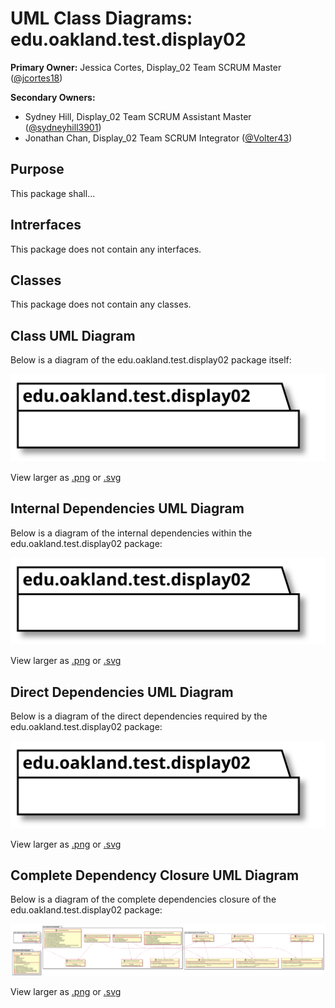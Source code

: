 # UML Class Diagrams: edu.oakland.test.display02

**Primary Owner:** Jessica Cortes, Display_02 Team SCRUM Master ([@jcortes18](https://github.com/jcortes18/))

**Secondary Owners:**

- Sydney Hill, Display_02 Team SCRUM Assistant Master ([@sydneyhill3901](https://github.com/sydneyhill3901/))
- Jonathan Chan, Display_02 Team SCRUM Integrator ([@Volter43](https://github.com/Volter43/))

## Purpose

This package shall...

## Intrerfaces

This package does not contain any interfaces.

## Classes

This package does not contain any classes.

## Class UML Diagram

Below is a diagram of the edu.oakland.test.display02 package itself:

![edu.oakland.test.display02](./Display02TestPackage.svg)

View larger as [.png](./Display02TestPackage.png) or [.svg](./Display02TestPackage.svg)

## Internal Dependencies UML Diagram

Below is a diagram of the internal dependencies within the edu.oakland.test.display02 package:

![edu.oakland.test.display02 Internal Dependencies](./Display02TestPackage_InternalDependencies.svg)

View larger as [.png](./Display02TestPackage_InternalDependencies.png) or [.svg](./Display02TestPackage_InternalDependencies.svg)

## Direct Dependencies UML Diagram

Below is a diagram of the direct dependencies required by the edu.oakland.test.display02 package:

![edu.oakland.test.display02 Direct Dependencies](./Display02TestPackage_DirectDependencies.svg)

View larger as [.png](./Display02TestPackage_DirectDependencies.png) or [.svg](./Display02TestPackage_DirectDependencies.svg)

## Complete Dependency Closure UML Diagram

Below is a diagram of the complete dependencies closure of the edu.oakland.test.display02 package:

![edu.oakland.test.display02 Dependency Closure](./Display02TestPackage_Closure.svg)

View larger as [.png](./Display02TestPackage_Closure.png) or [.svg](./Display02TestPackage_Closure.svg)
